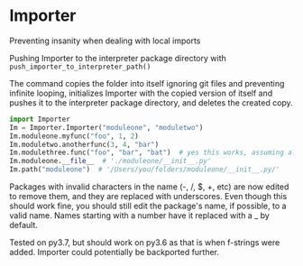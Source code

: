 # Importer

Preventing insanity when dealing with local imports

Pushing Importer to the interpreter package directory with `push_importer_to_interpreter_path()`

The command copies the folder into itself ignoring git files and preventing infinite looping, initializes Importer with the copied version of itself and pushes it to the interpreter package directory, and deletes the created copy.

```python
import Importer
Im = Importer.Importer("moduleone", "moduletwo")
Im.moduleone.myfunc("foo", 1, 2)
Im.moduletwo.anotherfunc(3, 4, "bar")
Im.modulethree.func("foo", "bar", "bat")  # yes this works, assuming all three packages are in the directory
Im.moduleone.__file__  # './moduleone/__init__.py'
Im.path("moduleone")  # '/Users/you/folders/moduleone/__init__.py/'
```

Packages with invalid characters in the name (-, /, $, +, etc) are now edited to remove them, and they are replaced with underscores. Even though this should work fine, you should still edit the package's name, if possible, to a valid name. Names starting with a number have it replaced with a _ by default.

Tested on py3.7, but should work on py3.6 as that is when f-strings were added. Importer could potentially be backported further.